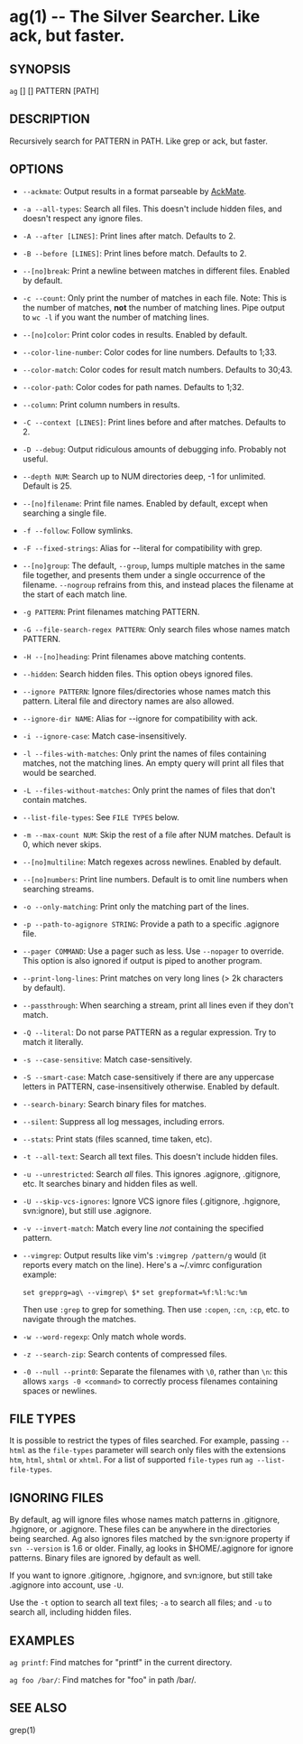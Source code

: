 ag(1) -- The Silver Searcher. Like ack, but faster.
=============================================

## SYNOPSIS

`ag` [<file-type>] [<options>] PATTERN [PATH]

## DESCRIPTION

Recursively search for PATTERN in PATH. Like grep or ack, but faster.

## OPTIONS

  * `--ackmate`:
    Output results in a format parseable by [AckMate](https://github.com/protocool/AckMate).

  * `-a --all-types`:
    Search all files. This doesn't include hidden files, and doesn't respect any ignore files.

  * `-A --after [LINES]`:
    Print lines after match. Defaults to 2.

  * `-B --before [LINES]`:
    Print lines before match. Defaults to 2.

  * `--[no]break`:
    Print a newline between matches in different files. Enabled by default.

  * `-c --count`:
    Only print the number of matches in each file.
    Note: This is the number of matches, **not** the number of matching lines.
    Pipe output to `wc -l` if you want the number of matching lines.

  * `--[no]color`:
    Print color codes in results. Enabled by default.

  * `--color-line-number`:
    Color codes for line numbers. Defaults to 1;33.

  * `--color-match`:
    Color codes for result match numbers. Defaults to 30;43.

  * `--color-path`:
    Color codes for path names. Defaults to 1;32.

  * `--column`:
    Print column numbers in results.

  * `-C --context [LINES]`:
    Print lines before and after matches. Defaults to 2.

  * `-D --debug`:
    Output ridiculous amounts of debugging info. Probably not useful.

  * `--depth NUM`:
    Search up to NUM directories deep, -1 for unlimited. Default is 25.

  * `--[no]filename`:
    Print file names. Enabled by default, except when searching a single file.

  * `-f --follow`:
    Follow symlinks.

  * `-F --fixed-strings`:
    Alias for --literal for compatibility with grep.

  * `--[no]group`:
    The default, `--group`, lumps multiple matches in the same file
    together, and presents them under a single occurrence of the
    filename. `--nogroup` refrains from this, and instead places the
    filename at the start of each match line.

  * `-g PATTERN`:
    Print filenames matching PATTERN.

  * `-G --file-search-regex PATTERN`:
    Only search files whose names match PATTERN.

  * `-H --[no]heading`:
    Print filenames above matching contents.

  * `--hidden`:
    Search hidden files. This option obeys ignored files.

  * `--ignore PATTERN`:
    Ignore files/directories whose names match this pattern. Literal
    file and directory names are also allowed.

  * `--ignore-dir NAME`:
    Alias for --ignore for compatibility with ack.

  * `-i --ignore-case`:
    Match case-insensitively.

  * `-l --files-with-matches`:
    Only print the names of files containing matches, not the matching
    lines. An empty query will print all files that would be searched.

  * `-L --files-without-matches`:
    Only print the names of files that don't contain matches.

  * `--list-file-types`:
    See `FILE TYPES` below.

  * `-m --max-count NUM`:
    Skip the rest of a file after NUM matches. Default is 0, which never skips.

  * `--[no]multiline`:
    Match regexes across newlines. Enabled by default.

  * `--[no]numbers`:
    Print line numbers. Default is to omit line numbers when searching streams.

  * `-o --only-matching`:
    Print only the matching part of the lines.

  * `-p --path-to-agignore STRING`:
    Provide a path to a specific .agignore file.

  * `--pager COMMAND`:
    Use a pager such as less. Use `--nopager` to override. This option
    is also ignored if output is piped to another program.

  * `--print-long-lines`:
    Print matches on very long lines (> 2k characters by default).

  * `--passthrough`:
    When searching a stream, print all lines even if they don't match.

  * `-Q --literal`:
    Do not parse PATTERN as a regular expression. Try to match it literally.

  * `-s --case-sensitive`:
    Match case-sensitively.

  * `-S --smart-case`:
    Match case-sensitively if there are any uppercase letters in PATTERN,
    case-insensitively otherwise. Enabled by default.

  * `--search-binary`:
    Search binary files for matches.

  * `--silent`:
    Suppress all log messages, including errors.

  * `--stats`:
    Print stats (files scanned, time taken, etc).

  * `-t --all-text`:
    Search all text files. This doesn't include hidden files.

  * `-u --unrestricted`:
    Search *all* files. This ignores .agignore, .gitignore, etc. It searches
    binary and hidden files as well.

  * `-U --skip-vcs-ignores`:
    Ignore VCS ignore files (.gitignore, .hgignore, svn:ignore), but still
    use .agignore.

  * `-v --invert-match`:
    Match every line *not* containing the specified pattern.

  * `--vimgrep`:
    Output results like vim's `:vimgrep /pattern/g` would (it reports every match on the line).
    Here's a ~/.vimrc configuration example:

    `set grepprg=ag\ --vimgrep\ $*`
    `set grepformat=%f:%l:%c:%m`

    Then use `:grep` to grep for something.
    Then use `:copen`, `:cn`, `:cp`, etc. to navigate through the matches.

  * `-w --word-regexp`:
    Only match whole words.

  * `-z --search-zip`:
    Search contents of compressed files.

  * `-0 --null --print0`:
    Separate the filenames with `\0`, rather than `\n`:
    this allows `xargs -0 <command>` to correctly process filenames containing
    spaces or newlines.


## FILE TYPES

It is possible to restrict the types of files searched. For example, passing
`--html` as the `file-types` parameter will search only files with the
extensions `htm`, `html`, `shtml` or `xhtml`. For a list of supported `file-types`
run `ag --list-file-types`.

## IGNORING FILES

By default, ag will ignore files whose names match patterns in .gitignore,
.hgignore, or .agignore. These files can be anywhere in the directories being
searched. Ag also ignores files matched by the svn:ignore property if `svn
--version` is 1.6 or older.  Finally, ag looks in $HOME/.agignore for ignore
patterns. Binary files are ignored by default as well.

If you want to ignore .gitignore, .hgignore, and svn:ignore, but still take
.agignore into account, use `-U`.

Use the `-t` option to search all text files; `-a` to search all files; and `-u`
to search all, including hidden files.

## EXAMPLES

`ag printf`:
  Find matches for "printf" in the current directory.

`ag foo /bar/`:
  Find matches for "foo" in path /bar/.

## SEE ALSO

grep(1)
